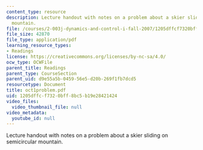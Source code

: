 ```yaml
---
content_type: resource
description: Lecture handout with notes on a problem about a skier sliding on semicircular
  mountain.
file: /courses/2-003j-dynamics-and-control-i-fall-2007/1205dffcf7320bff8bc5b19e28421424_oct1problem.pdf
file_size: 42870
file_type: application/pdf
learning_resource_types:
- Readings
license: https://creativecommons.org/licenses/by-nc-sa/4.0/
ocw_type: OCWFile
parent_title: Readings
parent_type: CourseSection
parent_uid: d9e55a5b-0459-56e5-d20b-269f1fb7dcd5
resourcetype: Document
title: oct1problem.pdf
uid: 1205dffc-f732-0bff-8bc5-b19e28421424
video_files:
  video_thumbnail_file: null
video_metadata:
  youtube_id: null
---
```

Lecture handout with notes on a problem about a skier sliding on semicircular mountain.